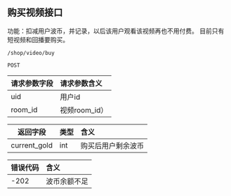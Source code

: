 ## 购买视频接口

功能：扣减用户波币，并记录，以后该用户观看该视频再也不用付费。  目前只有短视频和回播要购买。
~~~
/shop/video/buy
~~~
~~~
POST
~~~

| 请求参数字段        | 请求参数含义  |
| -------- |:------|
|uid|  用户id|
|room_id| 视频room_id） |


| 返回字段        | 类型 |含义  |
| -------- |:------|:------|
| current_gold | int | 购买后用户剩余波币  |

| 错误代码        |含义  |
| -------- |:------|
| -202      |波币余额不足  |





